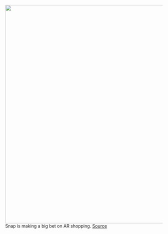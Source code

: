 <img src='https://cdn.vox-cdn.com/thumbor/4s-kFkaoedO8DvZ7lgm8eVtWkgE=/0x624:3204x3164/1200x800/filters:focal(249x744:761x1256)/cdn.vox-cdn.com/uploads/chorus_image/image/69602720/Gucci_x_Snap_Shoe_Try_On_Women_1.0.jpg' width='700px' /><br/>
Snap is making a big bet on AR shopping.
<a href='https://www.theverge.com/2021/7/19/22583827/snap-vertebrae-snapchat-ar-shopping-startup-3d-assets'> Source <a/>
